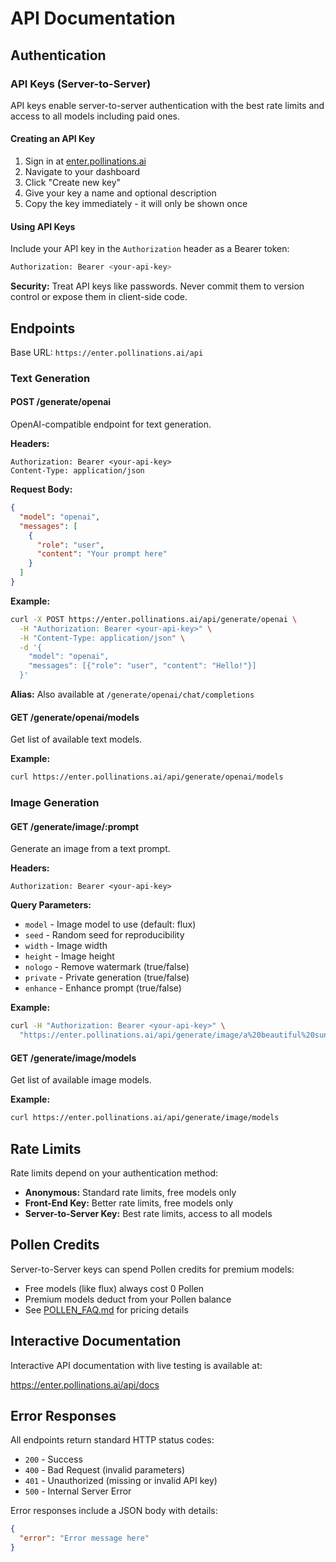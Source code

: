 # API Documentation

## Authentication

### API Keys (Server-to-Server)

API keys enable server-to-server authentication with the best rate limits and access to all models including paid ones.

#### Creating an API Key

1. Sign in at [enter.pollinations.ai](https://enter.pollinations.ai)
2. Navigate to your dashboard
3. Click "Create new key"
4. Give your key a name and optional description
5. Copy the key immediately - it will only be shown once

#### Using API Keys

Include your API key in the `Authorization` header as a Bearer token:

```bash
Authorization: Bearer <your-api-key>
```

**Security:** Treat API keys like passwords. Never commit them to version control or expose them in client-side code.

## Endpoints

Base URL: `https://enter.pollinations.ai/api`

### Text Generation

#### POST /generate/openai

OpenAI-compatible endpoint for text generation.

**Headers:**
```
Authorization: Bearer <your-api-key>
Content-Type: application/json
```

**Request Body:**
```json
{
  "model": "openai",
  "messages": [
    {
      "role": "user",
      "content": "Your prompt here"
    }
  ]
}
```

**Example:**
```bash
curl -X POST https://enter.pollinations.ai/api/generate/openai \
  -H "Authorization: Bearer <your-api-key>" \
  -H "Content-Type: application/json" \
  -d '{
    "model": "openai",
    "messages": [{"role": "user", "content": "Hello!"}]
  }'
```

**Alias:** Also available at `/generate/openai/chat/completions`

#### GET /generate/openai/models

Get list of available text models.

**Example:**
```bash
curl https://enter.pollinations.ai/api/generate/openai/models
```

### Image Generation

#### GET /generate/image/:prompt

Generate an image from a text prompt.

**Headers:**
```
Authorization: Bearer <your-api-key>
```

**Query Parameters:**
- `model` - Image model to use (default: flux)
- `seed` - Random seed for reproducibility
- `width` - Image width
- `height` - Image height
- `nologo` - Remove watermark (true/false)
- `private` - Private generation (true/false)
- `enhance` - Enhance prompt (true/false)

**Example:**
```bash
curl -H "Authorization: Bearer <your-api-key>" \
  "https://enter.pollinations.ai/api/generate/image/a%20beautiful%20sunset?model=flux&width=1024&height=768"
```

#### GET /generate/image/models

Get list of available image models.

**Example:**
```bash
curl https://enter.pollinations.ai/api/generate/image/models
```

## Rate Limits

Rate limits depend on your authentication method:

- **Anonymous:** Standard rate limits, free models only
- **Front-End Key:** Better rate limits, free models only
- **Server-to-Server Key:** Best rate limits, access to all models

## Pollen Credits

Server-to-Server keys can spend Pollen credits for premium models:

- Free models (like flux) always cost 0 Pollen
- Premium models deduct from your Pollen balance
- See [POLLEN_FAQ.md](./POLLEN_FAQ.md) for pricing details

## Interactive Documentation

Interactive API documentation with live testing is available at:

https://enter.pollinations.ai/api/docs

## Error Responses

All endpoints return standard HTTP status codes:

- `200` - Success
- `400` - Bad Request (invalid parameters)
- `401` - Unauthorized (missing or invalid API key)
- `500` - Internal Server Error

Error responses include a JSON body with details:

```json
{
  "error": "Error message here"
}
```
